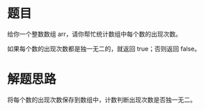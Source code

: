 # 题目
给你一个整数数组 arr，请你帮忙统计数组中每个数的出现次数。  

如果每个数的出现次数都是独一无二的，就返回 true；否则返回 false。

# 解题思路
将每个数的出现次数保存到数组中，计数判断出现次数是否独一无二。